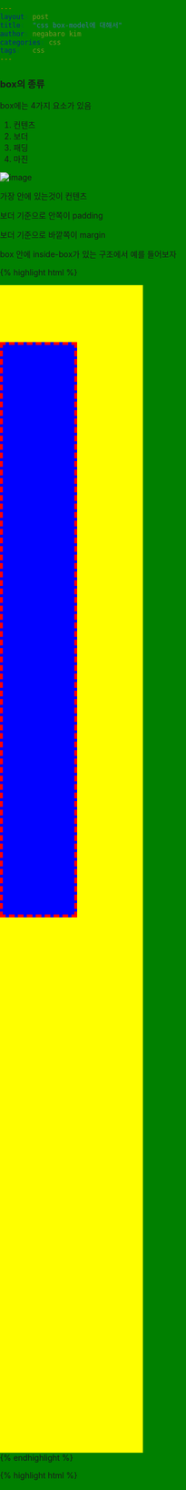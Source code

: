 ```yaml
---
layout: post
title:  "css box-model에 대해서"
author: negabaro kim
categories: css
tags:	css
---
```



### box의 종류

box에는 4가지 요소가 있음

1. 컨텐츠
2. 보더
3. 패딩
4. 마진

![image](https://user-images.githubusercontent.com/4640346/40256633-1279ad42-5b26-11e8-9a0c-cacdaddf7a8c.png)


가장 안에 있는것이 컨텐츠

보더 기준으로 안쪽이 padding

보더 기준으로 바깥쪽이 margin


box 안에 inside-box가 있는 구조에서 예를 들어보자

{% highlight html %}
<!DOCTYPE html>
<html lang="en">
<head>
  <meta charset="UTF-8">
  <meta name="viewport" content="width=device-width, initial-scale=1.0">
  <meta http-equiv="X-UA-Compatible" content="ie=edge">
  <title>Box Model</title>
</head>
<body>
    <div class="box">
      <div class="inside-box"></div>
    </div>
</body>
</html>
{% endhighlight %}


{% highlight html %}
<style>
    body,html{
      padding: 0;
      margin: 0;
      background-color: green;
      height: 100%;
    }
    .box{
      background-color: yellow;
      width: 50%;
      height: 50%;
    }
    .inside-box {
      background-color: blue;
      width: 50%;
      height: 50%;

    }
{% endhighlight %}


위와 같은 css를 적용한 결과는 이하와 같다

![image](https://user-images.githubusercontent.com/4640346/40260445-a8313710-5b35-11e8-856b-6cb7b00f5539.png)

현재 부모 자식관계는 이러함

```
할아버지는 녹색(body,html) -> 아버지는 노란색(box) -> 아들은 파란색(inside-box)
```

아들 파란색을 밑으로 50px정도 이동시키려면 어떻게 해야할까


파란색을 이동시켜야 하므로 파란색의 속성(inside-box)을 수정하려는 고정관념이 있는데

이 경우에는 아버지 노란색의 안쪽 여백(padding)중 top에 값을 주면서 아들 파란색을 밑으로 밀어주는 방식을 쓴다.

{% highlight html %}
    .box{
      background-color: yellow;
      width: 50%;
      height: 50%;
      padding-top: 50px; /* <<-- 추가 */
   
    }
{% endhighlight %}


![image](https://user-images.githubusercontent.com/4640346/40260785-8ee31894-5b37-11e8-90de-2cef10ab6642.png)



자립적으로 아들 파란색의 속성을 수정해서 이동시키는 방법은 없을까
아들 파란색 속성의 바깥쪽(margin) top에  값을 주면 이동될 것 같기도하다.
해봤다.

{% highlight html %}
    .inside-box {
      background-color: blue;
      width: 50%;
      height: 50%;
      margin-top: 50px; /*  <<-- 추가 */
    }
{% endhighlight %}

![image](https://user-images.githubusercontent.com/4640346/40260926-8675ef28-5b38-11e8-9a49-5a723a9c5fcb.png)

파란색이 밑으로 내려가긴 했는데 노란색 아버지도 같이 내려가 버렸다.


#### 여기까지 결론

아들속성을 움직이게 하려면 아버지 속성을 수정하자
아들이 잘못하면(?) 아버지에게 주의를 주자

아들이 잘못했다고 아들을 벌하면(?) 아들이 삐뚤어져서 아버지 먹칠(?)을 한다. ..할때도 있는것 같다.



### padding,margin값 설정방법


#### 상하,좌우에 값을 줄때


padding 상하에 20을 주고 좌우는 10을 주고싶을때

{% highlight html %}
padding: 20px 10px;
{% endhighlight %}

첫번째 인자는 상하를 의미하고 두번째 인자는 좌우를 의미


#### 상우하좌 방향으로 각각 값을 지정할때

{% highlight html %}
padding: 상,   우,   하,  좌;
padding: 20px, 10px, 5px, 2px;
{% endhighlight %}


#### 상우하좌에 같은 값을 지정할때

{% highlight html %}
padding: 20px;
{% endhighlight %}

margin도 마찬가지임



### 보더 경계의 사용법

아들 속성에 보더설정을 추가해봤다.

{% highlight html %}
    .inside-box {
      background-color: blue;
      width: 50%;
      height: 50%;
      
      border-width: 5px;  /*  <<-- 추가 */
      border-color: red;  /*  <<-- 추가 */
      border-style:dashed;  /*  <<-- 추가 */
    }
{% endhighlight %}

![image](https://user-images.githubusercontent.com/4640346/40261389-56572dcc-5b3b-11e8-9505-2067227e3466.png)

보더도 이하와 같이 단축해서 사용하는 형태가 있음

{% highlight html %}
    .inside-box {
      background-color: blue;
      width: 50%;
      height: 50%;
      
      border: 5px dashed red; /*  <<-- 추가 */
    }
{% endhighlight %}

